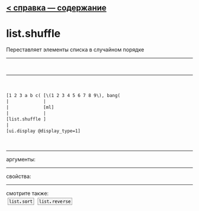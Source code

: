 [< справка — содержание](index.html)
---

# list.shuffle


Переставляет элементы списка в случайном порядке

---

<br>


---


```


[1 2 3 a b c( [\(1 2 3 4 5 6 7 8 9\), bang(
|             |
|             [ml]
|             |
[list.shuffle ]
|
[ui.display @display_type=1]

            
```

---
аргументы:


---
свойства:


---
смотрите также:<br>
[![list.sort](img/object_list.sort.png)](list.sort.html)
[![list.reverse](img/object_list.reverse.png)](list.reverse.html)
